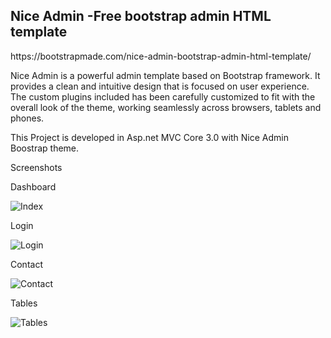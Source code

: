 <h2> Nice Admin -Free bootstrap admin HTML template </h2>
https://bootstrapmade.com/nice-admin-bootstrap-admin-html-template/

Nice Admin is a powerful admin template based on Bootstrap framework. It provides a clean and intuitive design that is focused on user experience. The custom plugins included has been carefully customized to fit with the overall look of the theme, working seamlessly across browsers, tablets and phones.

This Project is developed in Asp.net MVC Core 3.0 with Nice Admin Boostrap theme.

Screenshots

Dashboard

![Index](https://user-images.githubusercontent.com/45562090/80799100-9735f200-8bc3-11ea-86ba-7ac7b071d6ea.PNG)

Login

![Login](https://user-images.githubusercontent.com/45562090/80799118-a157f080-8bc3-11ea-9b0b-6c3618ca785d.PNG)

Contact

![Contact](https://user-images.githubusercontent.com/45562090/80799119-a2891d80-8bc3-11ea-9f01-fbcee72ff2d2.PNG)

Tables

![Tables](https://user-images.githubusercontent.com/45562090/80799121-a321b400-8bc3-11ea-9a74-389b047bfca4.PNG)
